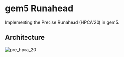 # gem5 Runahead
Implementing the Precise Runahead (HPCA'20) in gem5.

## Architecture
![pre_hpca_20](https://lshpku.github.io/gem5-runahead/pre_hpca_20.png)

